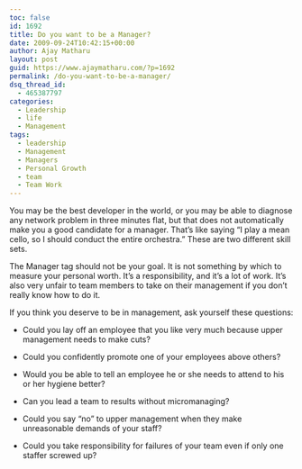 ```yaml
---
toc: false
id: 1692
title: Do you want to be a Manager?
date: 2009-09-24T10:42:15+00:00
author: Ajay Matharu
layout: post
guid: https://www.ajaymatharu.com/?p=1692
permalink: /do-you-want-to-be-a-manager/
dsq_thread_id:
  - 465387797
categories:
  - Leadership
  - life
  - Management
tags:
  - leadership
  - Management
  - Managers
  - Personal Growth
  - team
  - Team Work
---
```

You may be the best developer in the world, or you may be able to diagnose any network problem in three minutes flat, but that does not automatically make you a good candidate for a manager. That’s like saying “I play a mean cello, so I should conduct the entire orchestra.” These are two different skill sets.

The Manager tag should not be your goal. It is not something by which to measure your personal worth. It’s a responsibility, and it’s a lot of work. It’s also very unfair to team members to take on their management if you don’t really know how to do it.

If you think you deserve to be in management, ask yourself these questions:

* Could you lay off an employee that you like very much because upper management needs to make cuts?
      
* Could you confidently promote one of your employees above others?
      
* Would you be able to tell an employee he or she needs to attend to his or her hygiene better?
      
* Can you lead a team to results without micromanaging?
      
* Could you say “no” to upper management when they make unreasonable demands of your staff?
      
* Could you take responsibility for failures of your team even if only one staffer screwed up?
